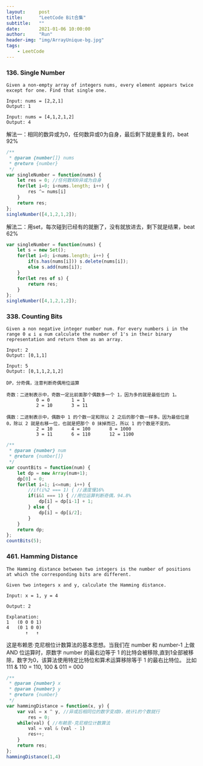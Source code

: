 ```yaml
---
layout:     post
title:      "LeetCode Bit合集"
subtitle:   ""
date:       2021-01-06 10:00:00
author:     "Run"
header-img: "img/ArrayUnique-bg.jpg"
tags:
    - LeetCode
---
```


### 136. Single Number

```
Given a non-empty array of integers nums, every element appears twice except for one. Find that single one.

Input: nums = [2,2,1]
Output: 1

Input: nums = [4,1,2,1,2]
Output: 4
```

解法一：相同的数异或为0，任何数异或0为自身，最后剩下就是重复的，beat 92%

```js
/**
 * @param {number[]} nums
 * @return {number}
 */
var singleNumber = function(nums) {
    let res = 0; //任何数和0异或为自身
    for(let i=0; i<nums.length; i++) {
        res ^= nums[i]
    }
    return res;
};
singleNumber([4,1,2,1,2]);
```

解法二：用set，每次碰到已经有的就删了，没有就放进去，剩下就是结果，beat 62%

```js
var singleNumber = function(nums) {
    let s = new Set();
    for(let i=0; i<nums.length; i++) {
        if(s.has(nums[i])) s.delete(nums[i]);
        else s.add(nums[i]);
    }
    for(let res of s) {
        return res;
    }
};
singleNumber([4,1,2,1,2]);
```

### 338. Counting Bits

```
Given a non negative integer number num. For every numbers i in the range 0 ≤ i ≤ num calculate the number of 1's in their binary representation and return them as an array.

Input: 2
Output: [0,1,1]

Input: 5
Output: [0,1,1,2,1,2]
```

```
DP，分奇偶，注意判断奇偶用位运算

奇数：二进制表示中，奇数一定比前面那个偶数多一个 1，因为多的就是最低位的 1。 
           0 = 0        1 = 1
           2 = 10       3 = 11

偶数：二进制表示中，偶数中 1 的个数一定和除以 2 之后的那个数一样多。因为最低位是 0，除以 2 就是右移一位，也就是把那个 0 抹掉而已，所以 1 的个数是不变的。
           2 = 10       4 = 100       8 = 1000
           3 = 11       6 = 110       12 = 1100
```

```js
/**
 * @param {number} num
 * @return {number[]}
 */
var countBits = function(num) {
    let dp = new Array(num+1);
    dp[0] = 0;
    for(let i=1; i<=num; i++) {
        //if(i%2 === 1) { //速度慢16%
        if(i&1 === 1) { //用位运算判断奇偶，94.8%
            dp[i] = dp[i-1] + 1;
        } else {
            dp[i] = dp[i/2];
        }
    }
    return dp;
};
countBits(5);
```

### 461. Hamming Distance

```
The Hamming distance between two integers is the number of positions at which the corresponding bits are different.

Given two integers x and y, calculate the Hamming distance.

Input: x = 1, y = 4

Output: 2

Explanation:
1   (0 0 0 1)
4   (0 1 0 0)
       ↑   ↑
```

这是布赖恩·克尼根位计数算法的基本思想。当我们在 number 和 number-1 上做 AND 位运算时，原数字 number 的最右边等于 1 的比特会被移除,直到1全部被移除，数字为0，该算法使用特定比特位和算术运算移除等于 1 的最右比特位。
比如111 & 110 = 110, 100 & 011 = 000

```js
/**
 * @param {number} x
 * @param {number} y
 * @return {number}
 */
var hammingDistance = function(x, y) {
    var val = x ^ y, //异或后相同位的数字变成0，统计1的个数就行
        res = 0;
    while(val) { //布赖恩·克尼根位计数算法
        val = val & (val - 1)
        res++;
    }
    return res;
};
hammingDistance(1,4)
```

